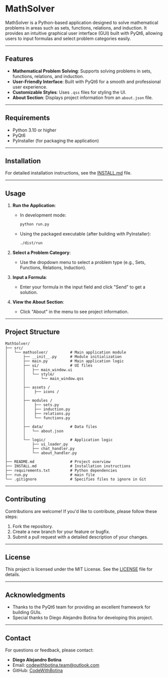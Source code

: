 # MathSolver

MathSolver is a Python-based application designed to solve mathematical problems in areas such as sets, functions, relations, and induction. It provides an intuitive graphical user interface (GUI) built with PyQt6, allowing users to input formulas and select problem categories easily.

---

## Features

- **Mathematical Problem Solving**: Supports solving problems in sets, functions, relations, and induction.
- **User-Friendly Interface**: Built with PyQt6 for a smooth and professional user experience.
- **Customizable Styles**: Uses `.qss` files for styling the UI.
- **About Section**: Displays project information from an `about.json` file.

---

## Requirements

- Python 3.10 or higher
- PyQt6
- PyInstaller (for packaging the application)

---

## Installation

For detailed installation instructions, see the [INSTALL.md](INSTALL.md) file.

---

## Usage

1. **Run the Application**:
   - In development mode:
     ```bash
     python run.py
     ```
   - Using the packaged executable (after building with PyInstaller):
     ```bash
     ./dist/run
     ```

2. **Select a Problem Category**:
   - Use the dropdown menu to select a problem type (e.g., Sets, Functions, Relations, Induction).

3. **Input a Formula**:
   - Enter your formula in the input field and click "Send" to get a solution.

4. **View the About Section**:
   - Click "About" in the menu to see project information.

---

## **Project Structure**

```
MathSolver/
├── src/
│   └── mathsolver/          # Main application module
│       ├── __init__.py      # Module initialization
│       ├── main.py          # Main application logic
│       ├── ui/              # UI files
│       │   ├── main_window.ui
│       │   └── style/
│       │       └── main_window.qss
│       │
│       ├── assets /
│       │    ├── icons /
│       │
│       ├── modules /
│       │    ├── sets.py
│       │    ├── induction.py
│       │    ├── relations.py
│       │    └── functions.py
│       │
│       ├── data/            # Data files
│       │   └── about.json
│       │
│       └── logic/           # Application logic
│           ├── ui_loader.py
│           ├── chat_handler.py
│           └── about_handler.py
│
├── README.md                # Project overview
├── INSTALL.md               # Installation instructions
├── requirements.txt         # Python dependencies
├── run.py                   # main file
└── .gitignore               # Specifies files to ignore in Git
```

---

## Contributing

Contributions are welcome! If you'd like to contribute, please follow these steps:

1. Fork the repository.
2. Create a new branch for your feature or bugfix.
3. Submit a pull request with a detailed description of your changes.

---

## License

This project is licensed under the MIT License. See the [LICENSE](LICENSE) file for details.

---

## Acknowledgments

- Thanks to the PyQt6 team for providing an excellent framework for building GUIs.
- Special thanks to Diego Alejandro Botina for developing this project.

---

## Contact

For questions or feedback, please contact:
- **Diego Alejandro Botina**
- Email: codewithbotina.team@outlook.com
- GitHub: [CodeWithBotina](https://github.com/CodeWithbBtina)
